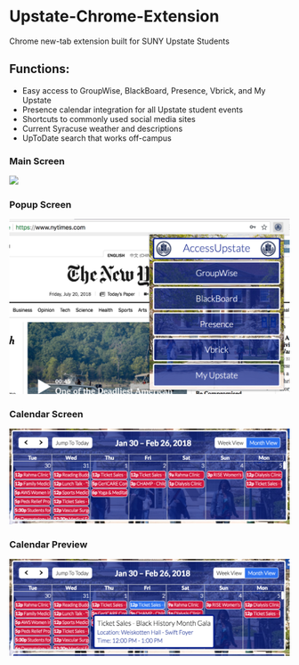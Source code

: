# Upstate-Chrome-Extension

Chrome new-tab extension built for SUNY Upstate Students

## Functions:
  * Easy access to GroupWise, BlackBoard, Presence, Vbrick, and My Upstate
  * Presence calendar integration for all Upstate student events
  * Shortcuts to commonly used social media sites
  * Current Syracuse weather and descriptions
  * UpToDate search that works off-campus

### Main Screen
![](img/main-screen.PNG)

### Popup Screen
![](img/popup.PNG)

### Calendar Screen
![](img/calendar.png)

### Calendar Preview
![](img/calendar-preview.png)
